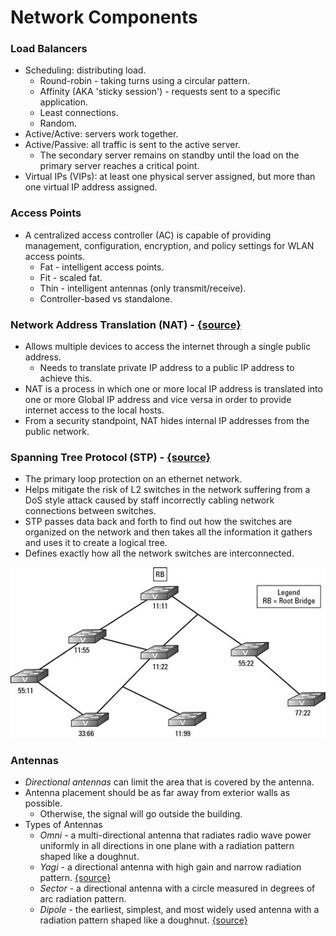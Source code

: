 # Network Components

### **Load Balancers**

* Scheduling: distributing load.
  * Round-robin - taking turns using a circular pattern.
  * Affinity \(AKA 'sticky session'\) - requests sent to a specific application.
  * Least connections.
  * Random.
* Active/Active: servers work together.
* Active/Passive: all traffic is sent to the active server.
  * The secondary server remains on standby until the load on the primary server reaches a critical point. 
* Virtual IPs \(VIPs\): at least one physical server assigned, but more than one virtual IP address assigned.

### **Access Points**

* A centralized access controller \(AC\) is capable of providing management, configuration, encryption, and policy settings for WLAN access points.
  * Fat - intelligent access points.
  * Fit - scaled fat.
  * Thin - intelligent antennas \(only transmit/receive\).
  * Controller-based vs standalone.

### **Network Address Translation \(NAT\)** - [{source}](https://www.geeksforgeeks.org/network-address-translation-nat/)

* Allows multiple devices to access the internet through a single public address. 
  * Needs to translate private IP address to a public IP address to achieve this.
* NAT is a process in which one or more local IP address is translated into one or more Global IP address and vice versa in order to provide internet access to the local hosts. 
* From a security standpoint, NAT hides internal IP addresses from the public network. 

### **Spanning Tree Protocol \(STP\)** - [{source}](https://www.dummies.com/programming/networking/cisco/spanning-tree-protocol-stp-introduction/)

* The primary loop protection on an ethernet network. 
* Helps mitigate the risk of L2 switches in the network suffering from a DoS style attack caused by staff incorrectly cabling network connections between switches. 
* STP passes data back and forth to find out how the switches are organized on the network and then takes all the information it gathers and uses it to create a logical tree. 
* Defines exactly how all the network switches are interconnected. 

![](../../.gitbook/assets/image%20%2818%29.png)

### **Antennas**

* _Directional antennas_ can limit the area that is covered by the antenna. 
* Antenna placement should be as far away from exterior walls as possible. 
  * Otherwise, the signal will go outside the building. 
* Types of Antennas
  * _Omni_ - a multi-directional antenna that radiates radio wave power uniformly in all directions in one plane with a radiation pattern shaped like a doughnut. 
  * _Yagi_ - a directional antenna with high gain and narrow radiation pattern. [{source}](http://www.antenna-theory.com/antennas/travelling/yagi.php)
  * _Sector_ - a directional antenna with a circle measured in degrees of arc radiation pattern. 
  * _Dipole_ - the earliest, simplest, and most widely used antenna with a radiation pattern shaped like a doughnut. [{source}](https://www.electronics-notes.com/articles/antennas-propagation/dipole-antenna/dipole-antenna-aerial.php)

